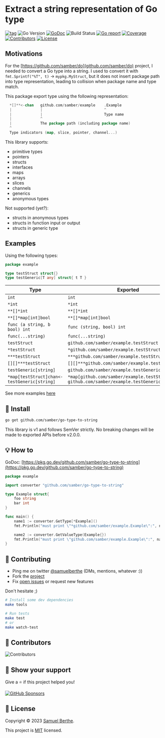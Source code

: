 
# Extract a string representation of Go type

[![tag](https://img.shields.io/github/tag/samber/go-type-to-string.svg)](https://github.com/samber/go-type-to-string/releases)
![Go Version](https://img.shields.io/badge/Go-%3E%3D%201.18.0-%23007d9c)
[![GoDoc](https://godoc.org/github.com/samber/go-type-to-string?status.svg)](https://pkg.go.dev/github.com/samber/go-type-to-string)
![Build Status](https://github.com/samber/go-type-to-string/actions/workflows/test.yml/badge.svg)
[![Go report](https://goreportcard.com/badge/github.com/samber/go-type-to-string)](https://goreportcard.com/report/github.com/samber/go-type-to-string)
[![Coverage](https://img.shields.io/codecov/c/github/samber/go-type-to-string)](https://codecov.io/gh/samber/go-type-to-string)
[![Contributors](https://img.shields.io/github/contributors/samber/go-type-to-string)](https://github.com/samber/go-type-to-string/graphs/contributors)
[![License](https://img.shields.io/github/license/samber/go-type-to-string)](./LICENSE)

## Motivations

For the [https://github.com/samber/do](github.com/samber/do) project, I needed to convert a Go type into a string. I used to convert it with `fmt.Sprintf("%T", t)` -> `mypkg.MyStruct`, but it does not insert package path into type representation, leading to collision when package name and type match.

This package export type using the following representation:

```go
  *[]**<-chan   github.com/samber/example    .Example
  |             |                            ^
  |             |                            Type name
  |             ^
  |             The package path (including package name)
  ^
  Type indicators (map, slice, pointer, channel...)
```

This library supports:
- primitive types
- pointers
- structs
- interfaces
- maps
- arrays
- slices
- channels
- generics
- anonymous types

Not supported (yet?):
- structs in anonymous types
- structs in function input or output 
- structs in generic type

## Examples

Using the following types:

```go
package example

type testStruct struct{}
type testGeneric[T any] struct{ t T }
```

| Type                                         | Exported                                                                                         |
| -------------------------------------------- | ------------------------------------------------------------------------------------------------ |
| `int`                                        | `int`                                                                                            |
| `*int`                                       | `*int`                                                                                           |
| `**[]*int`                                   | `**[]*int`                                                                                       |
| `**[]*map[int]bool`                          | `**[]*map[int]bool`                                                                              |
| `func (a string, b bool) int`                | `func (string, bool) int`                                                                        |
| `func(...string)`                            | `func(...string)`                                                                                |
| `testStruct`                                 | `github.com/samber/example.testStruct`                                                           |
| `*testStruct`                                | `*github.com/samber/example.testStruct`                                                          |
| `***testStruct`                              | `***github.com/samber/example.testStruct`                                                        |
| `[][]***testStruct`                          | `[][]***github.com/samber/example.testStruct`                                                    |
| `testGeneric[string]`                        | `github.com/samber/example.testGeneric[string]`                                                  |
| `*map[testStruct]chan<- testGeneric[string]` | `*map[github.com/samber/example.testStruct]chan<- github.com/samber/example.testGeneric[string]` |

See more examples [here](https://github.com/samber/go-type-to-string/blob/main/converter_test#L13)

## 🚀 Install

```sh
go get github.com/samber/go-type-to-string
```

This library is v1 and follows SemVer strictly. No breaking changes will be made to exported APIs before v2.0.0.

## 💡 How to

GoDoc: [https://pkg.go.dev/github.com/samber/go-type-to-string](https://pkg.go.dev/github.com/samber/go-type-to-string)

```go
package example

import converter "github.com/samber/go-type-to-string"

type Example struct{
    foo string
    bar int
}

func main() {
    name1 := converter.GetType[*Example]()
    fmt.Println("must print \"*github.com/samber/example.Example\":", name1)

    name2 := converter.GetValueType(Example{})
    fmt.Println("must print \"github.com/samber/example.Example\":", name2)
}
```

## 🤝 Contributing

- Ping me on twitter [@samuelberthe](https://twitter.com/samuelberthe) (DMs, mentions, whatever :))
- Fork the [project](https://github.com/samber/go-type-to-string)
- Fix [open issues](https://github.com/samber/go-type-to-string/issues) or request new features

Don't hesitate ;)

```bash
# Install some dev dependencies
make tools

# Run tests
make test
# or
make watch-test
```

## 👤 Contributors

![Contributors](https://contrib.rocks/image?repo=samber/go-type-to-string)

## 💫 Show your support

Give a ⭐️ if this project helped you!

[![GitHub Sponsors](https://img.shields.io/github/sponsors/samber?style=for-the-badge)](https://github.com/sponsors/samber)

## 📝 License

Copyright © 2023 [Samuel Berthe](https://github.com/samber).

This project is [MIT](./LICENSE) licensed.
